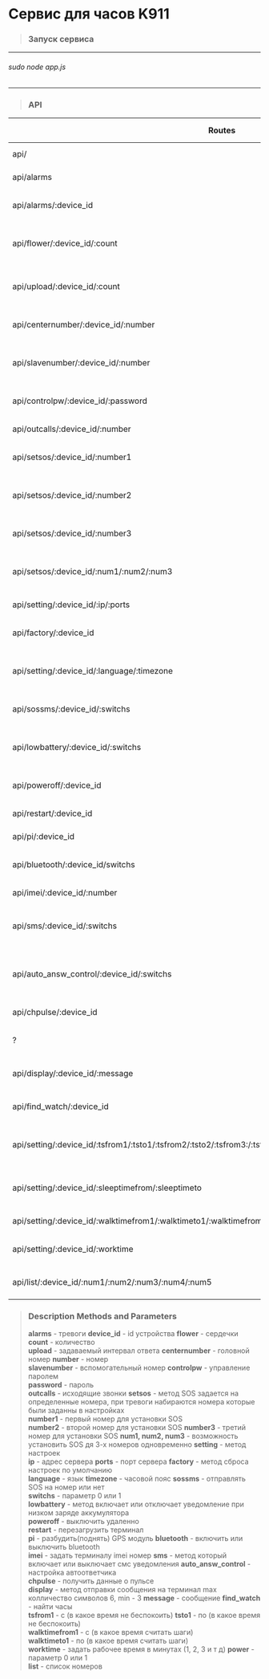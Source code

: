 # Cервис для часов K911
>### Запуск сервиса
--------------------------------------
###### sudo node app.js
--------------------------------------
>### API
|                                           Routes                                                           |   HTTP Verb  |                 Description                     |
|------------------------------------------------------------------------------------------------------------|--------------|-------------------------------------------------|
| api/                                                                                                       | GET          | Get test API message                            |
| api/alarms                                                                                                 | GET          | Get all alarms                                  |
| api/alarms/:device_id                                                                                      | GET          | Get single alarm by device id                   |
| api/flower/:device_id/:count                                                                               | POST         | Send to watch number of hearts                  |
| api/upload/:device_id/:count                                                                               | POST         | Upload the data interval is set                 |
|api/centernumber/:device_id/:number                                                                         | POST         | Center number set up                            | 
| api/slavenumber/:device_id/:number                                                                         | POST         | Assist center number set up                     |
| api/controlpw/:device_id/:password                                                                         | POST         | Control password set up                         | 
| api/outcalls/:device_id/:number                                                                            | POST         | Outgoing calls                                  |
| api/setsos/:device_id/:number1                                                                             | POST         | First SOS number set up                         |
| api/setsos/:device_id/:number2                                                                             | POST         | Second SOS number set up                        |
| api/setsos/:device_id/:number3                                                                             | POST         | Third SOS number set up                         |
| api/setsos/:device_id/:num1/:num2/:num3                                                                    | POST         | SOS numbers set at the same time                |
| api/setting/:device_id/:ip/:ports                                                                          | POST         | IP port settings                                | 
| api/factory/:device_id                                                                                     | POST         | Restore factory settings                        | 
| api/setting/:device_id/:language/:timezone                                                                 | POST         | Set the language and time zone                  |
| api/sossms/:device_id/:switchs                                                                             | POST         | SOS SMS alarm switch                            |
| api/lowbattery/:device_id/:switchs                                                                         | POST         | Low battery alarm message switch                |
| api/poweroff/:device_id                                                                                    | POST         | The shutdown instructions                       |
| api/restart/:device_id                                                                                     | POST         | Restart watch                                   |
| api/pi/:device_id                                                                                          | POST         | Positioning instruction                         |
| api/bluetooth/:device_id/switchs                                                                           | POST         | Bluetooth control instruction                   |
| api/imei/:device_id/:number                                                                                | POST         | Set IMEI number                                 | 
| api/sms/:device_id/:switchs                                                                                | POST         | Terminal all sms switch (0: Close, 1: Open)     |
| api/auto_answ_control/:device_id/:switchs                                                                  | POST         | Automatic answering control (0: Close, 1: Open) |
| api/chpulse/:device_id                                                                                     | GET          | Check pulse                                     |
| ?                                                                                                          | POST         | Alarm clock set Instruction                     |
| api/display/:device_id/:message                                                                            | POST         | Phrases Display set instruction                 |
| api/find_watch/:device_id                                                                                  | POST         | Looking for a watch instruction                 | 
| api/setting/:device_id/:tsfrom1/:tsto1/:tsfrom2/:tsto2/:tsfrom3:/:tsto3/:tsfrom4/:tsto4                    | POST         | No disturbance time section set                 |
| api/setting/:device_id/:sleeptimefrom/:sleeptimeto                                                         | POST         | Sleep and rollver time detection settings       |
| api/setting/:device_id/:walktimefrom1/:walktimeto1/:walktimefrom2/:walktimeto2/:walktimefrom3/:walktimeto3 | POST         | Walktime settings                               |
| api/setting/:device_id/:worktime                                                                           | POST         | Set the working time                            |
| api/list/:device_id/:num1/:num2/:num3/:num4/:num5                                                          | POST         | White list set command                          |

>### Description Methods and Parameters
>**alarms** - тревоги
>**device_id** - id устройства
>**flower** - сердечки		
>**сount** - количество				
>**upload** - задаваемый интервал ответа 
>**сenternumber** - головной номер
>**number** - номер					
>**slavenumber** - вспомогательный номер
>**сontrolpw** - управление паролем				
>**password** - пароль	
>**outcalls** - исходящие звонки
>**setsos** - метод SOS задается на определенные номера, при тревоги набираются номера которые были заданны в настройках		
>**number1** - первый номер для установки SOS	
>**number2** - второй номер для установки SOS
>**number3** - третий номер для установки SOS
>**num1, num2, num3** - возможность установить SOS дя 3-х номеров одновременно 
>**setting** - метод настроек	
>**ip** - адрес сервера 
>**ports** - порт сервера
>**factory** - метод сброса настроек по умолчанию				
>**language** - язык
>**timezone** - часовой пояс
>**sossms** - отправлять SOS на номер или нет			
>**switchs** - параметр 0 или 1		
>**lowbattery** - метод включает или отключает уведомление при низком заряде аккумулятора	
>**poweroff** - выключить удаленно		 	 	 		
>**restart** - перезагрузить терминал				 	 	 		
>**рi** - разбудить(поднять) GPS модуль
>**bluetooth** - включить или выключить bluetooth  				 	 	 	
>**imei** - задать терминалу imei номер
>**sms** - метод который включает или выключает смс уведомления	
>**auto_answ_control** - настройка автоответчика 			
>**сhpulse** - получить данные о пульсе				
>**display** - метод отправки сообщения на терминал max колличество символов 6, min - 3	
>**message** - сообщение
>**find_watch** - найти часы				
>**tsfrom1** - c (в какое время не беспокоить)
>**tsto1** - по (в какое время не беспокоить)				
>**walktimefrom1** - с (в какое время считать шаги)			
>**walktimeto1** - по (в какое время считать шаги)		
>**worktime** - задать рабочее время в минутах (1, 2, 3 и т д)
>**power** - параметр 0 или 1		
>**list** - список номеров

